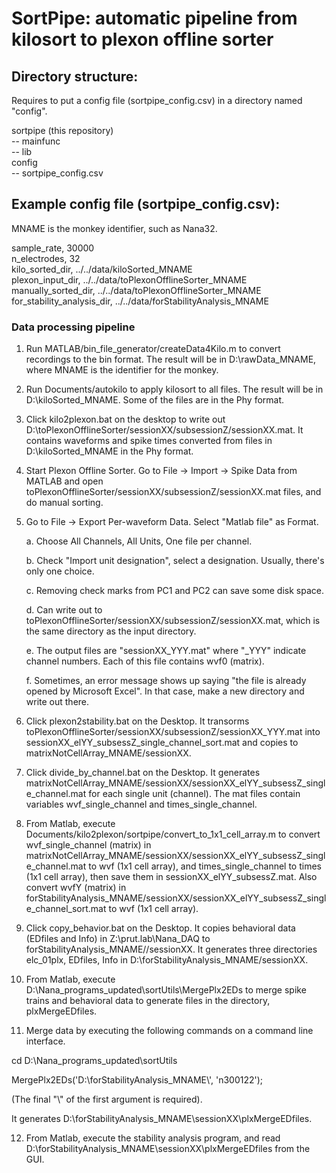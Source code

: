 # SortPipe: automatic pipeline from kilosort to plexon offline sorter

## Directory structure:

Requires to put a config file (sortpipe_config.csv) in a directory named "config".

sortpipe (this repository)\
-- mainfunc\
-- lib\
config\
-- sortpipe_config.csv

## Example config file (sortpipe_config.csv):

MNAME is the monkey identifier, such as Nana32.

sample_rate, 30000\
n_electrodes, 32\
kilo_sorted_dir, ../../data/kiloSorted_MNAME\
plexon_input_dir, ../../data/toPlexonOfflineSorter_MNAME\
manually_sorted_dir, ../../data/toPlexonOfflineSorter_MNAME\
for_stability_analysis_dir, ../../data/forStabilityAnalysis_MNAME

### Data processing pipeline

1.  Run MATLAB/bin_file_generator/createData4Kilo.m to convert recordings to the bin format. The result will be in D:\\rawData_MNAME, where MNAME is the identifier for the monkey.

2. Run Documents/autokilo to apply kilosort to all files. The result will be in D:\\kiloSorted_MNAME. Some of the files are in the Phy format.

3. Click kilo2plexon.bat on the desktop to write out D:\\toPlexonOfflineSorter/sessionXX/subsessionZ/sessionXX.mat. It contains waveforms and spike times converted from files in D:\\kiloSorted_MNAME in the Phy format.

4. Start Plexon Offline Sorter. Go to File -> Import -> Spike Data from MATLAB and open toPlexonOfflineSorter/sessionXX/subsessionZ/sessionXX.mat files, and do manual sorting.

5. Go to File -> Export Per-waveform Data. Select "Matlab file" as Format.

    a. Choose All Channels, All Units, One file per channel.

    b. Check "Import unit designation", select a designation. Usually, there's only one choice.

    c. Removing check marks from PC1 and PC2 can save some disk space.

    d. Can write out to toPlexonOfflineSorter/sessionXX/subsessionZ/sessionXX.mat, which is the same directory as the input directory.

    e. The output files are "sessionXX_YYY.mat" where "_YYY" indicate channel numbers. Each of this file contains wvf0 (matrix).

    f. Sometimes, an error message shows up saying "the file is already opened by Microsoft Excel". In that case, make a new directory and write out there.

6. Click plexon2stability.bat on the Desktop. It transorms toPlexonOfflineSorter/sessionXX/subsessionZ/sessionXX_YYY.mat into sessionXX_elYY_subsessZ_single_channel_sort.mat and copies to matrixNotCellArray_MNAME/sessionXX.

7. Click divide_by_channel.bat on the Desktop. It generates matrixNotCellArray_MNAME/sessionXX/sessionXX_elYY_subsessZ_single_channel.mat for each single unit (channel). The mat files contain variables wvf_single_channel and times_single_channel.

8. From Matlab, execute Documents/kilo2plexon/sortpipe/convert_to_1x1_cell_array.m to convert wvf_single_channel (matrix)
 in matrixNotCellArray_MNAME/sessionXX/sessionXX_elYY_subsessZ_single_channel.mat to wvf (1x1 cell array), and times_single_channel to times (1x1 cell array), then save them in sessionXX_elYY_subsessZ.mat. Also convert wvfY (matrix) in forStabilityAnalysis_MNAME/sessionXX/sessionXX_elYY_subsessZ_single_channel_sort.mat to wvf (1x1 cell array).

9. Click copy_behavior.bat on the Desktop. It copies behavioral data (EDfiles and Info) in Z:\\prut.lab\\Nana_DAQ to forStabilityAnalysis_MNAME//sessionXX. It generates three directories elc_01plx, EDfiles, Info in D:\\forStabilityAnalysis_MNAME/sessionXX.

10. From Matlab, execute D:\\Nana_programs_updated\\sortUtils\\MergePlx2EDs to merge spike trains and behavioral data to generate files in the directory, plxMergeEDfiles.

11. Merge data by executing the following commands on a command line interface.

cd D:\\Nana_programs_updated\\sortUtils

MergePlx2EDs('D:\\forStabilityAnalysis_MNAME\\', 'n300122');

(The final "\\" of the first argument is required).

It generates D:\\forStabilityAnalysis_MNAME\\sessionXX\\plxMergeEDfiles.

12. From Matlab, execute the stability analysis program, and read D:\\forStabilityAnalysis_MNAME\\sessionXX\\plxMergeEDfiles from the GUI.
